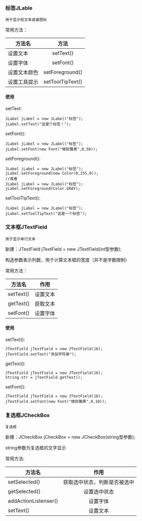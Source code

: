 ### 标签JLable
    用于显示短文本或者图标
   
常用方法： </br>

方法名|方法
--|:--:
设置文本|setText()
设置字体|setFont()
设置文本颜色|setForeground()
设置工具提示|setToolTipText()

#### 使用

setText:
```
JLabel jLabel = new JLabel("标签");
jLabel.setText("这是个标签！");
```

setFont():
```
JLabel jLabel = new JLabel("标签");
jLabel.setFont(new Font("微软雅黑",0,50));
```

setForeground():
```
JLabel jLabel = new JLabel("标签");
jLabel.setForeground(new Color(0,255,0));
//或者
JLabel jLabel = new JLabel("标签");
jLabel.setForeground(Color.GRAY);
```

setToolTipText():
```
JLabel jLabel = new JLabel("标签");
jLabel.setToolTipText("这是一个标签");
```
### 文本框JTextField
    用于显示单行文本

新建：JTextField jTextField = new JTextField(int型参数);

构造参数表示列数，用于计算文本框的宽度（并不是字数限制）

常用方法：

方法名|作用
---|:--:
setText() | 设置文本
getText() | 获取文本
setFont() | 设置字体

#### 使用

setText():
```
JTextField jTextField = new JTextField(16);
jTextField.setText("添加字符串");
```

getText():
```
JTextField jTextField = new JTextField(16);
String str = jTextField.getText();
```

setFont():
```
JTextField jTextField = new JTextField(16);
jTextField.setFont(new Font("微软雅黑",0,10));
```

### 复选框JCheckBox
    复选框

新建：JCheckBox jCheckBox = new JCheckBox(string型参数);

string参数为复选框的文字显示

常用方法:

方法名|作用
---|:--:
setSelected() | 获取选中状态，判断是否被选中
getSelected() | 设置选中状态
addActionListenser() | 设置字体
setText() | 设置文本
